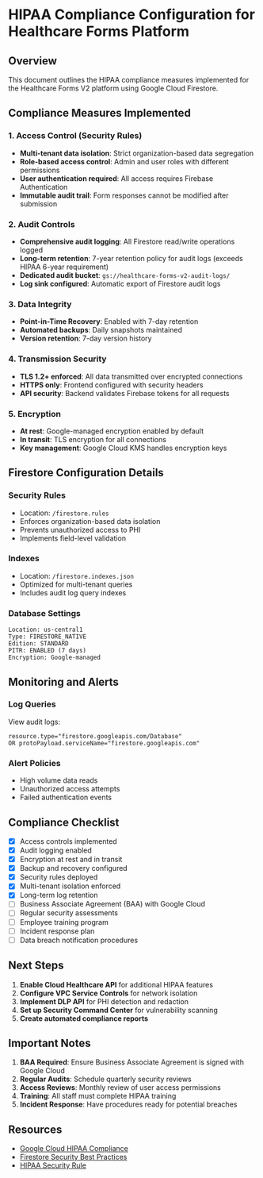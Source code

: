 # HIPAA Compliance Configuration for Healthcare Forms Platform

## Overview
This document outlines the HIPAA compliance measures implemented for the Healthcare Forms V2 platform using Google Cloud Firestore.

## Compliance Measures Implemented

### 1. Access Control (Security Rules)
- **Multi-tenant data isolation**: Strict organization-based data segregation
- **Role-based access control**: Admin and user roles with different permissions
- **User authentication required**: All access requires Firebase Authentication
- **Immutable audit trail**: Form responses cannot be modified after submission

### 2. Audit Controls
- **Comprehensive audit logging**: All Firestore read/write operations logged
- **Long-term retention**: 7-year retention policy for audit logs (exceeds HIPAA 6-year requirement)
- **Dedicated audit bucket**: `gs://healthcare-forms-v2-audit-logs/`
- **Log sink configured**: Automatic export of Firestore audit logs

### 3. Data Integrity
- **Point-in-Time Recovery**: Enabled with 7-day retention
- **Automated backups**: Daily snapshots maintained
- **Version retention**: 7-day version history

### 4. Transmission Security
- **TLS 1.2+ enforced**: All data transmitted over encrypted connections
- **HTTPS only**: Frontend configured with security headers
- **API security**: Backend validates Firebase tokens for all requests

### 5. Encryption
- **At rest**: Google-managed encryption enabled by default
- **In transit**: TLS encryption for all connections
- **Key management**: Google Cloud KMS handles encryption keys

## Firestore Configuration Details

### Security Rules
- Location: `/firestore.rules`
- Enforces organization-based data isolation
- Prevents unauthorized access to PHI
- Implements field-level validation

### Indexes
- Location: `/firestore.indexes.json`
- Optimized for multi-tenant queries
- Includes audit log query indexes

### Database Settings
```
Location: us-central1
Type: FIRESTORE_NATIVE
Edition: STANDARD
PITR: ENABLED (7 days)
Encryption: Google-managed
```

## Monitoring and Alerts

### Log Queries
View audit logs:
```
resource.type="firestore.googleapis.com/Database"
OR protoPayload.serviceName="firestore.googleapis.com"
```

### Alert Policies
- High volume data reads
- Unauthorized access attempts
- Failed authentication events

## Compliance Checklist

- [x] Access controls implemented
- [x] Audit logging enabled
- [x] Encryption at rest and in transit
- [x] Backup and recovery configured
- [x] Security rules deployed
- [x] Multi-tenant isolation enforced
- [x] Long-term log retention
- [ ] Business Associate Agreement (BAA) with Google Cloud
- [ ] Regular security assessments
- [ ] Employee training program
- [ ] Incident response plan
- [ ] Data breach notification procedures

## Next Steps

1. **Enable Cloud Healthcare API** for additional HIPAA features
2. **Configure VPC Service Controls** for network isolation
3. **Implement DLP API** for PHI detection and redaction
4. **Set up Security Command Center** for vulnerability scanning
5. **Create automated compliance reports**

## Important Notes

1. **BAA Required**: Ensure Business Associate Agreement is signed with Google Cloud
2. **Regular Audits**: Schedule quarterly security reviews
3. **Access Reviews**: Monthly review of user access permissions
4. **Training**: All staff must complete HIPAA training
5. **Incident Response**: Have procedures ready for potential breaches

## Resources

- [Google Cloud HIPAA Compliance](https://cloud.google.com/security/compliance/hipaa)
- [Firestore Security Best Practices](https://firebase.google.com/docs/firestore/security/get-started)
- [HIPAA Security Rule](https://www.hhs.gov/hipaa/for-professionals/security/index.html)